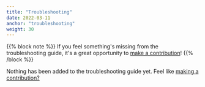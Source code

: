```yaml
---
title: "Troubleshooting"
date: 2022-03-11
anchor: "troubleshooting"
weight: 30
---
```


{{% block note %}}
If you feel something's missing from the troubleshooting guide, it's a great opportunity to [make a contribution](https://github.com/tinned-fish/gofish.dev)!
{{% /block %}}

Nothing has been added to the troubleshooting guide yet. Feel like [making a contribution?](https://github.com/tinned-fish/gofish.dev)
